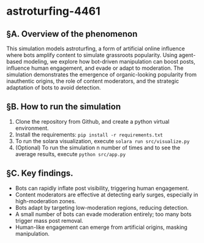 # astroturfing-4461

## §A. Overview of the phenomenon 
This simulation models astroturfing, a form of artificial online influence where bots amplify content to simulate grassroots popularity. Using agent-based modeling, we explore how bot-driven manipulation can boost posts, influence human engagement, and evade or adapt to moderation. The simulation demonstrates the emergence of organic-looking popularity from inauthentic origins, the role of content moderators, and the strategic adaptation of bots to avoid detection.

## §B. How to run the simulation
1. Clone the repository from Github, and create a python virtual environment.
2. Install the requirements: `pip install -r requirements.txt`
3. To run the solara visualization, execute `solara run src/visualize.py`
4. (Optional) To run the simulation n number of times and to see the average results, execute `python src/app.py`

## §C. Key findings.

- Bots can rapidly inflate post visibility, triggering human engagement.
- Content moderators are effective at detecting early surges, especially in high-moderation zones.
- Bots adapt by targeting low-moderation regions, reducing detection.
- A small number of bots can evade moderation entirely; too many bots trigger mass post removal.
- Human-like engagement can emerge from artificial origins, masking manipulation.
